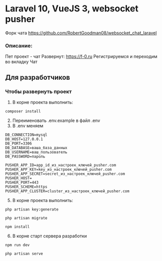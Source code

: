 # Laravel 10, VueJS 3, websocket pusher 
Форк чата https://github.com/RobertGoodman08/websocket_chat_laravel
### Описание:
Пет проект - чат
Развернут: https://f-0.ru
Регистрируемся и переходим во вкладку Чат

## Для разработчиков

### Чтобы развернуть проект

1. В корне проекта выполнить:

```composer install```

2. Переименовать .env.example в файл .env
3. В .env меняем
```dotenv
DB_CONNECTION=mysql
DB_HOST=127.0.0.1
DB_PORT=3306
DB_DATABASE=ваша_база_данных
DB_USERNAME=ваш_пользователь
DB_PASSWORD=пароль

PUSHER_APP_ID=app_id_из_настроек_ключей_pusher.com
PUSHER_APP_KEY=key_из_настроек_ключей_pusher.com
PUSHER_APP_SECRET=secret_из_настроек_ключей_pusher.com
PUSHER_HOST=
PUSHER_PORT=443
PUSHER_SCHEME=https
PUSHER_APP_CLUSTER=cluster_из_настроек_ключей_pusher.com
```
5. В корне проекта выполнить:

```php artisan key:generate```

```php artisan migrate```

```npm install```

6. В корне cтарт сервера разработки 

```npm run dev```

```php artisan serve```


